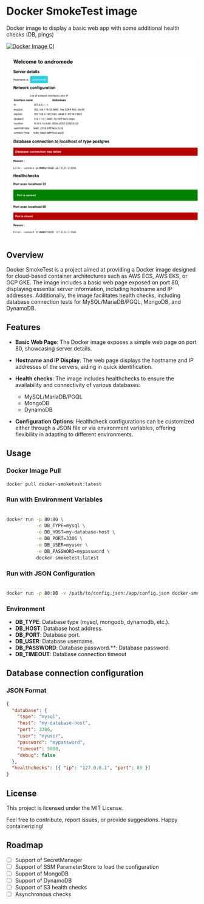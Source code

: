 # Docker SmokeTest image

Docker image to display a basic web app with some additional health checks (DB, pings)

[![Docker Image CI](https://github.com/sleroy/smoketest-docker-webserver/actions/workflows/docker-image.yml/badge.svg)](https://github.com/sleroy/smoketest-docker-webserver/actions/workflows/docker-image.yml)

![Screenshot](./screenshot.png)

## Overview

Docker SmokeTest is a project aimed at providing a Docker image designed for cloud-based container architectures such as AWS ECS, AWS EKS, or GCP GKE. The image includes a basic web page exposed on port 80, displaying essential server information, including hostname and IP addresses. Additionally, the image facilitates health checks, including database connection tests for MySQL/MariaDB/PGQL, MongoDB, and DynamoDB.

## Features

- **Basic Web Page**: The Docker image exposes a simple web page on port 80, showcasing server details.

- **Hostname and IP Display**: The web page displays the hostname and IP addresses of the servers, aiding in quick identification.

- **Health checks**: The image includes healthchecks to ensure the availability and connectivity of various databases:

  - MySQL/MariaDB/PGQL
  - MongoDB
  - DynamoDB

- **Configuration Options**: Healthcheck configurations can be customized either through a JSON file or via environment variables, offering flexibility in adapting to different environments.

## Usage

### Docker Image Pull

```bash
docker pull docker-smoketest:latest
```

### Run with Environment Variables

```bash

docker run -p 80:80 \
           -e DB_TYPE=mysql \
           -e DB_HOST=my-database-host \
           -e DB_PORT=3306 \
           -e DB_USER=myuser \
           -e DB_PASSWORD=mypassword \
           docker-smoketest:latest
```

### Run with JSON Configuration

```bash

docker run -p 80:80 -v /path/to/config.json:/app/config.json docker-smoketest:latest

```

### Environment

- **DB_TYPE**: Database type (mysql, mongodb, dynamodb, etc.).
- **DB_HOST**: Database host address.
- **DB_PORT**: Database port.
- **DB_USER**: Database username.
- **DB_PASSWORD**: Database password.\*\*: Database password.
- **DB_TIMEOUT**: Database connection timeout

## Database connection configuration

### JSON Format

```json
{
  "database": {
    "type": "mysql",
    "host": "my-database-host",
    "port": 3306,
    "user": "myuser",
    "password": "mypassword",
    "timeout": 5000,
    "debug": false
  },
  "healthchecks": [{ "ip": "127.0.0.1", "port": 80 }]
}
```

## License

This project is licensed under the MIT License.

Feel free to contribute, report issues, or provide suggestions. Happy containerizing!

## Roadmap

- [ ] Support of SecretManager
- [ ] Support of SSM ParameterStore to load the configuration
- [ ] Support of MongoDB
- [ ] Support of DynamoDB
- [ ] Support of S3 health checks
- [ ] Asynchronous checks

